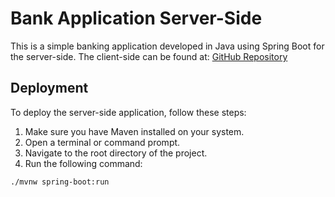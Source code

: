 # Bank Application Server-Side

This is a simple banking application developed in Java using Spring Boot for the server-side.
The client-side can be found at: [GitHub Repository](https://github.com/ahmadshakleya/BankClientApplication)

## Deployment

To deploy the server-side application, follow these steps:

1. Make sure you have Maven installed on your system.
2. Open a terminal or command prompt.
3. Navigate to the root directory of the project.
4. Run the following command:

```bash
./mvnw spring-boot:run
